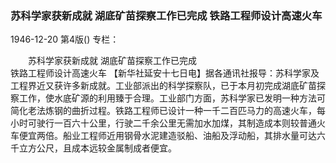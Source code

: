 ### 苏科学家获新成就  湖底矿苗探察工作已完成  铁路工程师设计高速火车

1946-12-20
第4版()
专栏：

　　苏科学家获新成就
    湖底矿苗探察工作已完成       
    铁路工程师设计高速火车
    【新华社延安十七日电】据各通讯社报导：苏科学家及工程界近又获许多新成就。工业部派出的科学探察队，已于本月初完成湖底矿苗探察工作，使水底矿源的利用臻于合理。工业部门方面，苏科学家已发明一种方法可简化老法炼钢的曲折过程。铁路工程师已设计一种一千二百匹马力的高速火车，每小时可驶行一百六十公里，行驶二千余公里无需加水加煤，其制造成本则较普通火车便宜两倍。船业工程师近用钢骨水泥建造驳船、油船及浮动船，其排水量可达六千立方公尺，且成本远较金属制成者便宜。

